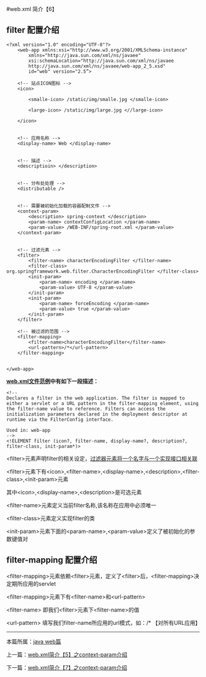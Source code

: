 
#web.xml 简介【6】

## filter 配置介绍


	<?xml version="1.0" encoding="UTF-8"?>
		<web-app xmlns:xsi="http://www.w3.org/2001/XMLSchema-instance"
         	xmlns="http://java.sun.com/xml/ns/javaee"
         	xsi:schemaLocation="http://java.sun.com/xml/ns/javaee
         	http://java.sun.com/xml/ns/javaee/web-app_2_5.xsd"
         	id="web" version="2.5”>

		<!-- 站点ICON图标 -->
		<icon>

            <smalle-icon> /static/img/smalle.jpg </smalle-icon>

            <large-icon> /static/img/large.jpg <//large-icon>

		</icon>


		<!-- 应用名称 -->
		<display-name> Web </display-name>


		<!-- 描述 -->
		<descriptioin> </description>


		<!-- 分布处处理 -->
		<distributable />


		<!-- 需要被初始化加载的容器配制文件 -->
		<context-param>
            <description> spring-context </description>
            <param-name> contextConfigLocation </param-name>
            <param-value> /WEB-INF/spring-root.xml </param-value>
		</context-param>


		<!-- 过滤元素 -->
		<filter>
			<filter-name> characterEncodingFilter </filter-name>
			<filter-class> org.springframework.web.filter.CharacterEncodingFilter </filter-class>
			<init-param>
				<param-name> encoding </param-name>
				<param-value> UTF-8 </param-value>
			</init-param>
			<init-param>
				<param-name> forceEncoding </param-name>
				<param-value> true </param-value>
			</init-param>
		</filter>

		<!-- 被过滤的范围 -->
		<filter-mapping>
			<filter-name>characterEncodingFilter</filter-name>
			<url-pattern>/*</url-pattern>
		</filter-mapping>


	</web-app>



**[web.xml文件范例](./webxml)中有如下一段描述：**


	<!--
	Declares a filter in the web application. The filter is mapped to
	either a servlet or a URL pattern in the filter-mapping element, using
	the filter-name value to reference. Filters can access the
	initialization parameters declared in the deployment descriptor at
	runtime via the FilterConfig interface.

	Used in: web-app
	-->
	<!ELEMENT filter (icon?, filter-name, display-name?, description?,
	filter-class, init-param*)>


\<filter>元素声明filter的相关设定，[过滤器元素将一个名字与一个实现接口相关联](http://www.cnblogs.com/bukudekong/archive/2011/12/26/2302183.html)

\<filter>元素下有\<icon>,\<filter-name>,\<display-name>,\<description>,\<filter-class>,\<init-param>元素

其中\<icon>,\<display-name>,\<description>是可选元素

\<filter-name>元素定义当前filter名称,该名称在应用中必须唯一

\<filter-class>元素定义实现filter的类

\<init-param>元素下面的\<param-name>,\<param-value>定义了被初始化的参数键值对


## filter-mapping 配置介绍


\<filter-mapping>元素依赖\<filter>元素，定义了\<filter>后，\<filter-mapping>决定期所应用的servlet

\<filter-mapping>元素下有\<filter-name>和\<url-pattern>

\<filter-name> 即我们\<filter>元素下\<filter-name>的值

\<url-pattern> 填写我们filter-name所应用的url模式，如：/* 【对所有URL应用】



***

本篇所属：[java web篇](./Java/web/Index)

上一篇：[web.xml简介【5】之context-param介绍](./webxml-context-param)

下一篇：[web.xml简介【7】之context-param介绍](./webxml-context-param)